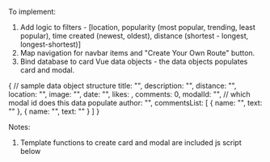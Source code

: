 To implement:
1. Add logic to filters - [location, popularity (most popular, trending, least popular), time created (newest, oldest), distance (shortest - longest, longest-shortest)]
2. Map navigation for navbar items and "Create Your Own Route" button.
3. Bind database to card Vue data objects - the data objects populates card and modal.

 { // sample data object structure
    title: "",
    description: "",
    distance: "",
    location: "",
    image: "",
    date: "",
    likes: ,
    comments: 0,
    modalId: "", // which modal id does this data populate
    author: "",
    commentsList: [
        { name: "", text: "" },
        { name: "", text: "" }
    ]
    }


Notes:
1. Template functions to create card and modal are included js script below